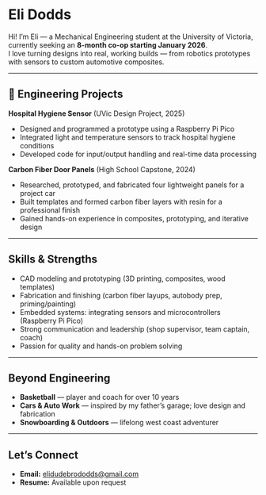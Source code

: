# Eli Dodds  

Hi! I’m Eli — a Mechanical Engineering student at the University of Victoria, currently seeking an **8-month co-op starting January 2026**.  
I love turning designs into real, working builds — from robotics prototypes with sensors to custom automotive composites.  

---

## 🔧 Engineering Projects  

**Hospital Hygiene Sensor** (UVic Design Project, 2025)  
- Designed and programmed a prototype using a Raspberry Pi Pico  
- Integrated light and temperature sensors to track hospital hygiene conditions  
- Developed code for input/output handling and real-time data processing  

**Carbon Fiber Door Panels** (High School Capstone, 2024)  
- Researched, prototyped, and fabricated four lightweight panels for a project car  
- Built templates and formed carbon fiber layers with resin for a professional finish  
- Gained hands-on experience in composites, prototyping, and iterative design  

---

## Skills & Strengths  
- CAD modeling and prototyping (3D printing, composites, wood templates)  
- Fabrication and finishing (carbon fiber layups, autobody prep, priming/painting)  
- Embedded systems: integrating sensors and microcontrollers (Raspberry Pi Pico)  
- Strong communication and leadership (shop supervisor, team captain, coach)  
- Passion for quality and hands-on problem solving  

---

## Beyond Engineering  
- **Basketball** — player and coach for over 10 years  
- **Cars & Auto Work** — inspired by my father’s garage; love design and fabrication  
- **Snowboarding & Outdoors** — lifelong west coast adventurer  

---

##  Let’s Connect  
- **Email:** elidudebrododds@gmail.com 
- **Resume:** Available upon request  

